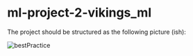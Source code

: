 # ml-project-2-vikings_ml
The project should be structured as the following picture (ish):

![bestPractice](https://user-images.githubusercontent.com/91196447/142685404-725bcd17-0b66-4258-931c-9380104867b0.png)

